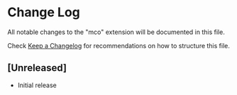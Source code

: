 # Change Log
All notable changes to the "mco" extension will be documented in this file.

Check [Keep a Changelog](http://keepachangelog.com/) for recommendations on how to structure this file.

## [Unreleased]
- Initial release